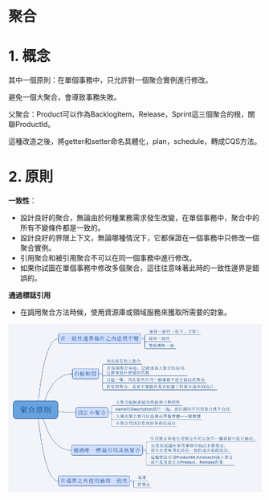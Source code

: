 # 聚合

# 1. 概念

其中一個原則：在單個事務中，只允許對一個聚合實例進行修改。

避免一個大聚合，會導致事務失敗。

父聚合：Product可以作為BacklogItem，Release，Sprint這三個聚合的根，關聯ProductId。

這種改造之後，將getter和setter命名具體化，plan，schedule，轉成CQS方法。

# 2. 原則

**一致性**：
- 設計良好的聚合，無論由於何種業務需求發生改變，在單個事務中，聚合中的所有不變條件都是一致的。
- 設計良好的界限上下文，無論哪種情況下，它都保證在一個事務中只修改一個聚合實例。
- 引用聚合和被引用聚合不可以在同一個事務中進行修改。
- 如果你試圖在單個事務中修改多個聚合，這往往意味著此時的一致性邊界是錯誤的。

**通過標誌引用**
- 在調用聚合方法時候，使用資源庫或領域服務來獲取所需要的對象。

![](/assets/arrgregate.png)